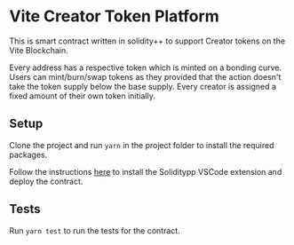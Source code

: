 # Vite Creator Token Platform

This is smart contract written in solidity++ to support 
Creator tokens on the Vite Blockchain.

Every address has a respective token which is minted on a bonding curve. 
Users can mint/burn/swap tokens as they provided that 
the action doesn't take the token supply below the base supply.
Every creator is assigned a fixed amount of their own token initially.

## Setup
Clone the project and run `yarn` in the project folder to install the required packages.

Follow the instructions [here](https://docs.vite.org/vite-docs/tutorial/sppguide/introduction/installation.html#deploying-your-first-contract) 
to install the Soliditypp VSCode extension and deploy the contract.

## Tests
Run `yarn test` to run the tests for the contract.

